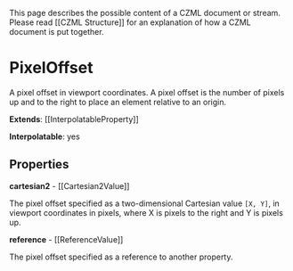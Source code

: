 This page describes the possible content of a CZML document or stream. Please read [[CZML Structure]] for an explanation of how a CZML document is put together.

# PixelOffset

A pixel offset in viewport coordinates. A pixel offset is the number of pixels up and to the right to place an element relative to an origin.

**Extends**: [[InterpolatableProperty]]

**Interpolatable**: yes

## Properties

**cartesian2** - [[Cartesian2Value]]

The pixel offset specified as a two-dimensional Cartesian value `[X, Y]`, in viewport coordinates in pixels, where X is pixels to the right and Y is pixels up.


**reference** - [[ReferenceValue]]

The pixel offset specified as a reference to another property.


